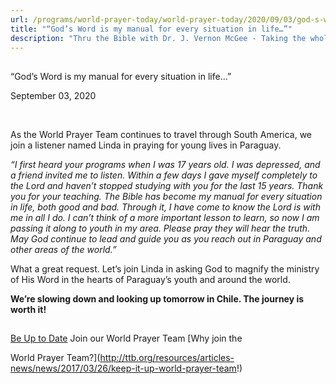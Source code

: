 ```yaml
---
url: /programs/world-prayer-today/world-prayer-today/2020/09/03/god-s-word-is-my-manual-for-every-situation-in-life
title: "“God’s Word is my manual for every situation in life…”"
description: "Thru the Bible with Dr. J. Vernon McGee - Taking the whole Word to the whole world"
---
```







## 
 “God’s Word is my manual for every situation in life…”


September 03, 2020




 

As the World Prayer Team continues to travel through South America, we join a listener named Linda in praying for young lives in Paraguay. 

*“I first heard your programs when I was 17 years old. I was depressed, and a friend invited me to listen. Within a few days I gave myself completely to the Lord and haven’t stopped studying with you for the last 15 years. Thank you for your teaching. The Bible has become my manual for every situation in life, both good and bad. Through it, I have come to know the Lord is with me in all I do. I can’t think of a more important lesson to learn, so now I am passing it along to youth in my area. Please pray they will hear the truth. May God continue to lead and guide you as you reach out in Paraguay and other areas of the world.”* 

What a great request. Let’s join Linda in asking God to magnify the ministry of His Word in the hearts of Paraguay’s youth and around the world. 

**We’re slowing down and looking up tomorrow in Chile. The journey is worth it!**







## 




[Be Up to Date](http://feeds.feedburner.com/WorldPrayerToday "World Prayer Today RSS Feed")
Join our World Prayer Team
[Why join the  

World Prayer Team?](http://ttb.org/resources/articles-news/news/2017/03/26/keep-it-up-world-prayer-team!)




